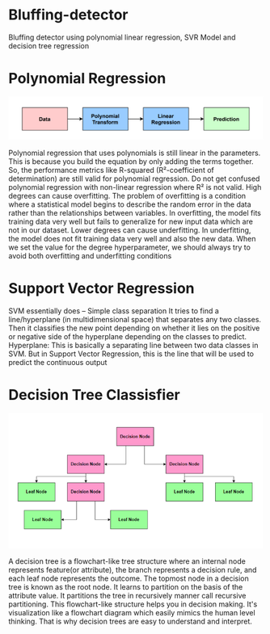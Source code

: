 # Bluffing-detector
Bluffing detector using polynomial linear regression, SVR Model and decision tree regression

# Polynomial Regression
![](flow-chart.png)

Polynomial regression that uses polynomials is still linear in the parameters. This is because you build the equation by only adding the terms together. So, the performance metrics like R-squared (R²-coefficient of determination) are still valid for polynomial regression. Do not get confused polynomial regression with non-linear regression where R² is not valid.
High degrees can cause overfitting. The problem of overfitting is a condition where a statistical model begins to describe the random error in the data rather than the relationships between variables. In overfitting, the model fits training data very well but fails to generalize for new input data which are not in our dataset.
Lower degrees can cause underfitting. In underfitting, the model does not fit training data very well and also the new data.
When we set the value for the degree hyperparameter, we should always try to avoid both overfitting and underfitting conditions

# Support Vector Regression
SVM essentially does – Simple class separation
It tries to find a line/hyperplane (in multidimensional space) that separates any two classes. Then it classifies the new point depending on whether it lies on the positive or negative side of the hyperplane depending on the classes to predict.
Hyperplane: This is basically a separating line between two data classes in SVM. But in Support Vector Regression, this is the line that will be used to predict the continuous output

# Decision Tree Classisfier
![](decision_tree.png)

A decision tree is a flowchart-like tree structure where an internal node represents feature(or attribute), the branch represents a decision rule, and each leaf node represents the outcome. The topmost node in a decision tree is known as the root node. It learns to partition on the basis of the attribute value. It partitions the tree in recursively manner call recursive partitioning. This flowchart-like structure helps you in decision making. It's visualization like a flowchart diagram which easily mimics the human level thinking. That is why decision trees are easy to understand and interpret.
